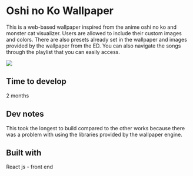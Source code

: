 #  Oshi no Ko Wallpaper
This is a web-based wallpaper inspired from the anime oshi no ko and monster cat visualizer. Users are allowed to include their custom images and colors. There are also
presets already set in the wallpaper and images provided by the wallpaper from the ED. You can also navigate the songs through the playlist that you can easily access.

<img src="https://i.imgur.com/93sip8O.png" />

##  Time to develop
2 months

##  Dev notes
This took the longest to build compared to the other works because there was a problem with using the libraries provided by the wallpaper engine.

##  Built with
React js - front end
